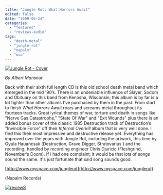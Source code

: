 ```yaml
---
title: "Jungle Rot: What Horrors Await"
edited: false
date: "2009-06-24"
categories:
  - "featured"
  - "reviews-audio"
tags:
  - "death-metal"
  - "jungle-rot"
  - "napalm"
  - "usa"
---
```


[![Jungle Rot - Cover](http://www.hellbound.ca/wp-content/uploads/2009/06/Jungle-Rot-Cover-300x300.jpg "Jungle Rot - Cover")](http://www.hellbound.ca/wp-content/uploads/2009/06/Jungle-Rot-Cover.jpg)

_By Albert Mansour_

Back with their sixth full length CD is this old school death metal band which emerged in the mid '90’s. There is an undeniable influence of Slayer, Sodom and Obituary on this band from Kenosha, Wisconsin; this album is by far is a lot tighter than other albums I’ve purchased by them in the past. From start to finish _What Horrors Await_ roars and screams metal throughout its fourteen tracks. Great lyrical themes of war, torture and death in songs like "Nerve Gas Catastrophe," "State Of War" and "Exit Wounds" plus there is an added bonus cover of the classic 1985 Destruction track of Destruction’s "Invincible Force" off their _Infernal Overkill_ album that is very well done. I find this their most impressive and destructive release yet. Everything has improved over the years with Jungle Rot, including the artwork, this time by Gyula Hauancsak (Destruction, Grave Digger, Stratovarius ) and the recording, handled by recording engineer Chris Djuricic (Fleshgrind, November’s Doom). If I had one complaint, it would be that lots of songs sound the same. It's just fortunate that said song sounds good.

[http://www.myspace.com/junglerot](http://www.myspace.com/junglerot)

(Napalm Records)

[![review8](http://www.hellbound.ca/wp-content/uploads/2009/06/review86.png "review8")](http://www.hellbound.ca/wp-content/uploads/2009/06/review86.png)

